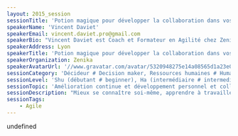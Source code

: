 ```yaml
---
layout: 2015_session
sessionTitle: 'Potion magique pour développer la collaboration dans vos équipes'
speakerName: 'Vincent Daviet'
speakerEmail: vincent.daviet.pro@gmail.com
speakerBio: "Vincent Daviet est Coach et Formateur en Agilité chez Zenika et Rupture(21. Ancien développeur, Scrum Master, Product Owner, il est aujour'hui membre actif du Club Agile Rhône-Alpes Lyon et facilitateur du Pôle Agile de l’Association du Développement Informatique en Rhône-Alpes. Vincent accompagne équipes de réalisation et managers dans leurs démarches d'amélioration continue et de performance durable. Sa spécialité : la création et la facilitation de jeux sérieux agiles et d'innovation. Formé au coaching, il pratique yoga, méditation et théâtre d'improvisation depuis plusieurs années.\n"
speakerAddress: Lyon
speakerTitle: 'Potion magique pour développer la collaboration dans vos équipes'
speakerOrganization: Zenika
speakerAvatarUrl: '//www.gravatar.com/avatar/5320948275e14a08565d1a23e0f84d3f?size=200&default=mm'
sessionCategory: 'Décideur # Decision maker, Ressources humaines # Human resources, Encadrement, coach # Trainer, mentor, coach, Architecte # Architect, Développeur # Developer, Designer, Data scientist, Autre # Other'
sessionLevel: 'Shu (débutant # beginner), Ha (intermédiaire # intermediate), Ri (avancé # advanced)'
sessionTopic: 'Amélioration continue et développement personnel et collectif'
sessionDescription: "Mieux se connaître soi-même, apprendre à travailler efficacement en binôme, s’adapter pour réussir un projet d’équipe. Ces compétences professionnelles de base sont à travailler inlassablement, d’autant plus qu’elles sont sous-enseignées dans nos formations étudiantes et professionnelles. \n\nVoici un cocktail frais et vitaminé fait maison. La recette est encore secrète, cependant les ingrédients n’ont rien à cacher : théâtre d’improvisation, coaching, facilitation graphique,  méditation, et peut-être même une pincée de clown pour votre dose quotidienne de fun !\nAteliers bien entendu ouverts à tous, sans pré-requis.\n\nVous êtes invités dans un environnement professionnel, détendu et joyeux, à une dégustation en 3 temps :\n1- Prendre conscience de soi - son corps et son esprit - à travers ses postures, son état neutre, ses émotions, dessiner sa raison d’être.\n2- Développer sa relation à l’autre pour mieux travailler en binôme (soi + 1 autre) : mise en confiance “les yeux fermés”, dessin en duo, jeu de scène en binôme, \n3- Co-construire en équipe (soi + les autres) : “tous en réunion”, tirer ou ne pas tirer sur la corde, clôture visuelle.\n"
sessionTags:
    - Agile
---
```


undefined
